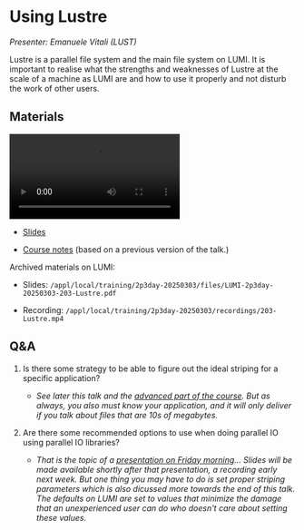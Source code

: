 # Using Lustre

*Presenter: Emanuele Vitali (LUST)*

Lustre is a parallel file system and the main file system on LUMI.
It is important to realise what the strengths and weaknesses of Lustre at the
scale of a machine as LUMI are and how to use it properly and not disturb the
work of other users.


## Materials

<!--
Materials will be made available after the lecture
-->
<video src="https://462000265.lumidata.eu/2p3day-20250303/recordings/203-Lustre.mp4" controls="controls"></video>
<!--
-   A video recording will follow.
-->

-   [Slides](https://462000265.lumidata.eu/2p3day-20250303/files/LUMI-2p3day-20250303-203-Lustre.pdf)

-   [Course notes](203-Lustre.md) (based on a previous version of the talk.)

Archived materials on LUMI:

-   Slides: `/appl/local/training/2p3day-20250303/files/LUMI-2p3day-20250303-203-Lustre.pdf`

-   Recording: `/appl/local/training/2p3day-20250303/recordings/203-Lustre.mp4`


## Q&A

1.  Is there some strategy to be able to figure out the ideal striping for a specific application?

    -   *See later this talk and the [advanced part of the course](M502-IO_Optimization_Parallel_IO.md). But as always, you also must know your application, and it will only deliver if you talk about files that are 10s of megabytes.*


2.  Are there some recommended options to use when doing parallel IO using parallel IO libraries?

    -   *That is the topic of a [presentation on Friday morning](M502-IO_Optimization_Parallel_IO.md)... Slides will be made available shortly after that presentation, a recording early next week. But one thing you may have to do is set proper striping parameters which is also dicussed more towards the end of this talk. The defaults on LUMI are set to values that minimize the damage that an unexperienced user can do who doesn't care about setting these values.*
